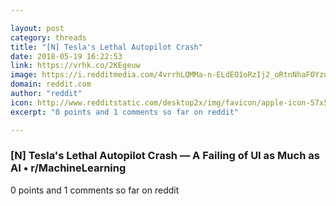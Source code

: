 ```yaml
---

layout: post
category: threads
title: "[N] Tesla's Lethal Autopilot Crash"
date: 2018-05-19 16:22:53
link: https://vrhk.co/2KEgeuw
image: https://i.redditmedia.com/4vrrhLQMMa-n-ELdEO1oRzIj2_oRtnNhaFOYzd9ca6A.jpg?w=320&s=a9dc411c379f05e3fe24ddcbc69dd5b3
domain: reddit.com
author: "reddit"
icon: http://www.redditstatic.com/desktop2x/img/favicon/apple-icon-57x57.png
excerpt: "0 points and 1 comments so far on reddit"

---
```


### [N] Tesla's Lethal Autopilot Crash — A Failing of UI as Much as AI • r/MachineLearning

0 points and 1 comments so far on reddit